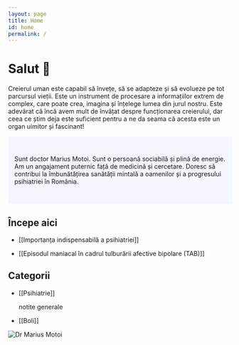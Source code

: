 ```yaml
---
layout: page
title: Home
id: home
permalink: /
---
```


# Salut 🌱

Creierul uman este capabil să învețe, să se adapteze și să evolueze pe tot parcursul vieții. Este un instrument de procesare a informațiilor extrem de complex, care poate crea, imagina și înțelege lumea din jurul nostru. Este adevărat că încă avem mult de învățat despre funcționarea creierului, dar ceea ce știm deja este suficient pentru a ne da seama că acesta este un organ uimitor și fascinant!

<p style="padding: 3em 1em; background: #f5f7ff; border-radius: 4px;"> Sunt doctor Marius Motoi. Sunt o persoană sociabilă și plină de energie. Am un angajament puternic față de medicină și cercetare. Doresc să contribui la îmbunătățirea sanătății mintală a oamenilor și a progresului psihiatriei în România.
</p>

## Începe aici

- [[Importanța indispensabilă a psihiatriei]]

- [[Episodul maniacal în cadrul tulburării afective bipolare (TAB)]]

## Categorii

- [[Psihiatrie]]

  notite generale

- [[Boli]]

![Dr  Marius Motoi](https://github.com/desprepsihiatrie/blog/assets/139854003/9ccbade5-fe21-44f8-bdad-89be1efc55a6)

